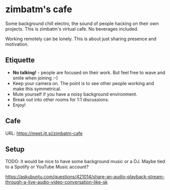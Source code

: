 # zimbatm's cafe

Some background chill electro, the sound of people hacking on their own
projects. This is zimbatm's virtual cafe. No beverages included.

Working remotely can be lonely. This is about just sharing presence and
motivation.

## Etiquette

* **No talking!** - people are focused on their work. But feel free to wave
  and smile when joining :-)
* Keep your camera on. The point is to see other people working and make this
  symmetrical.
* Mute yourself if you have a noisy background environment.
* Break out into other rooms for 1:1 discussions.
* Enjoy!

## Cafe

URL: https://meet.jit.si/zimbatm-cafe

<div id="meet"></div>

<script src='https://meet.jit.si/external_api.js'></script>
<script>
const api = new JitsiMeetExternalAPI("meet.jit.si", {
  roomName: "zimbatm-cafe",
  width: "100%",
  height: 700,
  parentNode: document.querySelector("#meet"),
  configOverwrite: { startWithAudioMuted: true },
});
</script>

## Setup

TODO: it would be nice to have some background music or a DJ. Maybe tied to a
Spotify or YouTube Music account?

https://askubuntu.com/questions/421014/share-an-audio-playback-stream-through-a-live-audio-video-conversation-like-sk
